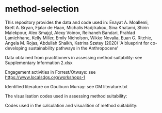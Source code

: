 # method-selection
This repository provides the data and code used in: Enayat A. Moallemi, Brett A. Bryan, Fjalar de Haan, Michalis Hadjikakou, Sina Khatami, Shirin Malekpour, Alex Smajgl, Alexy Voinov, Reihaneh Bandari, Prahlad Lamichhane, Kelly Miller, Emily Nicholson, Wikke Novalia, Euan G. Ritchie, Angela M. Rojas, Abdullah Shaikh, Katrina Szetey (2020) 'A blueprint for co-developing sustainability pathways in the Anthropocene'

Data obtained from practitioners in assessing method suitability: see Supplementary Information 2.xlsx

Engagement activities in Forrest/Otways: see https://www.localsdgs.org/workshops-1

Identified literature on Goulburn Murray: see GM literature.txt

The visualisation codes used in assessing method suitability: 

Codes used in the calculation and visualition of method suitability: 
